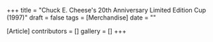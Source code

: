 +++
title = "Chuck E. Cheese's 20th Anniversary Limited Edition Cup (1997)"
draft = false
tags = [Merchandise]
date = ""

[Article]
contributors = []
gallery = []
+++